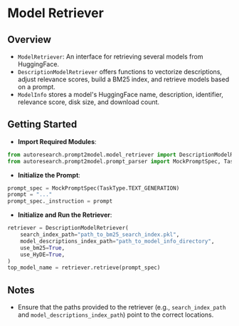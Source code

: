 # Model Retriever

## Overview

- `ModelRetriever`: An interface for retrieving several models from
HuggingFace.
- `DescriptionModelRetriever` offers functions to vectorize
descriptions, adjust relevance scores, build a BM25 index, and
retrieve models based on a prompt.
- `ModelInfo` stores a model's HuggingFace name, description,
identifier, relevance score, disk size, and download count.

## Getting Started

- **Import Required Modules**:

```python
from autoresearch.prompt2model.model_retriever import DescriptionModelRetriever
from autoresearch.prompt2model.prompt_parser import MockPromptSpec, TaskType
```

- **Initialize the Prompt**:

```python
prompt_spec = MockPromptSpec(TaskType.TEXT_GENERATION)
prompt = "..."
prompt_spec._instruction = prompt
```

- **Initialize and Run the Retriever**:

```python
retriever = DescriptionModelRetriever(
    search_index_path="path_to_bm25_search_index.pkl",
    model_descriptions_index_path="path_to_model_info_directory",
    use_bm25=True,
    use_HyDE=True,
)
top_model_name = retriever.retrieve(prompt_spec)
```

## Notes

- Ensure that the paths provided to the retriever (e.g.,
`search_index_path` and `model_descriptions_index_path`) point to the
correct locations.
